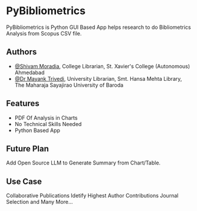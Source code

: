 
# PyBibliometrics
PyBibliometrics is Python GUI Based App helps research to do Bibliometrics Analysis from Scopus CSV file.
## Authors
- [@Shivam Moradia](https://hmlibrary.ac.in/about/feedforward/contacts/contact_detail), College Librarian, St. Xavier's College (Autonomous) Ahmedabad
- [@Dr Mayank Trivedi](https://github.com/S10hivam), University Librarian, Smt. Hansa Mehta Library, The Maharaja Sayajirao University of Baroda
## Features
- PDF Of Analysis in Charts
- No Technical Skills Needed
- Python Based App  
## Future Plan
Add Open Source LLM to Generate Summary from Chart/Table.
## Use Case
Collaborative Publications
Idetify Highest Author Contributions
Journal Selection
and Many More...


